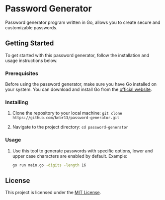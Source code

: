 # Password Generator

Password generator program written in Go, allows you to create secure and customizable passwords.

## Getting Started

To get started with this password generator, follow the installation and usage instructions below.

### Prerequisites

Before using the password generator, make sure you have Go installed on your system. You can download and install Go from the [official website](https://golang.org/dl/).

### Installing

1. Clone the repository to your local machine:
   `git clone https://github.com/knbr13/password-generator.git`

2. Navigate to the project directory:
   `cd password-generator`

### Usage

1. Use this tool to generate passwords with specific options, lower and upper case characters are enabled by default.
   Example:

   ```bash
   go run main.go -digits -length 16
   ```

## License

This project is licensed under the [MIT License](LICENSE).
